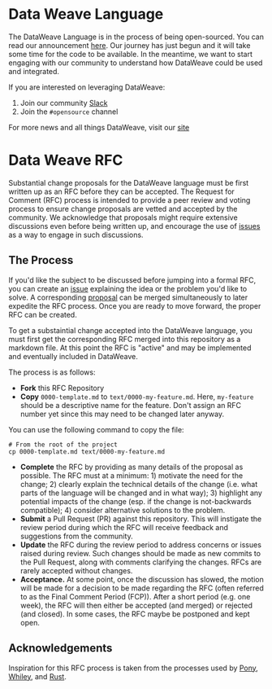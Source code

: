# Data Weave Language

The DataWeave Language is in the process of being open-sourced. You can read our announcement [here](https://blogs.mulesoft.com/news/dataweave/). Our journey has just begun and it will take some time for the code to be available. In the meantime, we want to start engaging with our community to understand how DataWeave could be used and integrated. 

If you are interested on leveraging DataWeave:
 1. Join our community [Slack](https://join.slack.com/t/dataweavelanguage/shared_invite/zt-1ewv2igp0-3ZiqQqaMdO_utwaEjxBpTw)
 2. Join the `#opensource` channel

For more news and all things DataWeave, visit our [site](https://dataweave.mulesoft.com/) 

# Data Weave RFC

Substantial change proposals for the DataWeave language must be first
written up as an RFC before they can be accepted.  The Request for
Comment (RFC) process is intended to provide a peer review and voting
process to ensure change proposals are vetted and accepted by the
community. We acknowledge that proposals might require extensive discussions
even before being written up, and encourage the use of [issues](https://github.com/mulesoft-labs/data-weave-rfc/issues) as a way to
engage in such discussions.

## The Process
[process]: #process

If you'd like the subject to be discussed before jumping into a formal RFC, you can create an [issue](https://github.com/mulesoft-labs/data-weave-rfc/issues/new) explaining the idea or the problem you'd like to solve. A corresponding [proposal](https://github.com/mulesoft-labs/data-weave-rfc/tree/master/proposals) can be merged simultaneously to later expedite the RFC process. Once you are ready to move forward, the proper RFC can be created.

To get a substaintial change accepted into the DataWeave language, you must first get the corresponding RFC merged into this repository as a markdown file. At this point the RFC is "active" and may be implemented and eventually included in DataWeave. 

The process is as follows:

* **Fork** this RFC Repository
* **Copy** `0000-template.md` to `text/0000-my-feature.md`. Here, `my-feature` should be a descriptive name for the feature. Don't assign an RFC number yet since this may need to be changed later anyway.

You can use the following command to copy the file:

```
# From the root of the project
cp 0000-template.md text/0000-my-feature.md
```

* **Complete** the RFC by providing as many details of the proposal as possible. The RFC must at a minimum: 1) motivate the need for the change; 2) clearly explain the technical details of the change (i.e. what parts of the language will be changed and in what way); 3) highlight any potential impacts of the change (esp. if the change is not-backwards compatible); 4) consider alternative solutions to the problem.
* **Submit** a Pull Request (PR) against this repository. This will instigate the review period during which the RFC will receive feedback and suggestions from the community.
* **Update** the RFC during the review period to address concerns or issues raised during review. Such changes should be made as new commits to the Pull Request, along with comments clarifying the changes. RFCs are rarely accepted without changes.
* **Acceptance.** At some point, once the discussion has slowed, the motion will be made for a decision to be made regarding the RFC (often referred to as the Final Comment Period (FCP)). After a short period (e.g. one week), the RFC will then either be accepted (and merged) or rejected (and closed). In some cases, the RFC maybe be postponed and kept open.

## Acknowledgements
[acknowledgements]: #acknowledgements

Inspiration for this RFC process is taken from the processes used by [Pony](https://github.com/ponylang/rfcs), [Whiley](https://github.com/Whiley/RFCs), and [Rust](https://github.com/rust-lang/rfcs#reviewing-rfcs).
